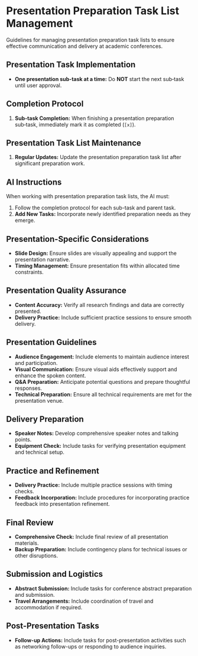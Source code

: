 # Presentation Preparation Task List Management

Guidelines for managing presentation preparation task lists to ensure effective communication and delivery at academic conferences.

## Presentation Task Implementation
- **One presentation sub-task at a time:** Do **NOT** start the next sub‑task until user approval.

## Completion Protocol

1.  **Sub-task Completion:** When finishing a presentation preparation sub‑task, immediately mark it as completed (`[x]`).

## Presentation Task List Maintenance

1.  **Regular Updates:** Update the presentation preparation task list after significant preparation work.

## AI Instructions

When working with presentation preparation task lists, the AI must:

1.  Follow the completion protocol for each sub-task and parent task.
2.  **Add New Tasks:** Incorporate newly identified preparation needs as they emerge.

## Presentation-Specific Considerations

- **Slide Design:** Ensure slides are visually appealing and support the presentation narrative.
- **Timing Management:** Ensure presentation fits within allocated time constraints.

## Presentation Quality Assurance

- **Content Accuracy:** Verify all research findings and data are correctly presented.
- **Delivery Practice:** Include sufficient practice sessions to ensure smooth delivery.

## Presentation Guidelines

- **Audience Engagement:** Include elements to maintain audience interest and participation.
- **Visual Communication:** Ensure visual aids effectively support and enhance the spoken content.
- **Q&A Preparation:** Anticipate potential questions and prepare thoughtful responses.
- **Technical Preparation:** Ensure all technical requirements are met for the presentation venue.

## Delivery Preparation

- **Speaker Notes:** Develop comprehensive speaker notes and talking points.
- **Equipment Check:** Include tasks for verifying presentation equipment and technical setup.

## Practice and Refinement

- **Delivery Practice:** Include multiple practice sessions with timing checks.
- **Feedback Incorporation:** Include procedures for incorporating practice feedback into presentation refinement.

## Final Review

- **Comprehensive Check:** Include final review of all presentation materials.
- **Backup Preparation:** Include contingency plans for technical issues or other disruptions.

## Submission and Logistics

- **Abstract Submission:** Include tasks for conference abstract preparation and submission.
- **Travel Arrangements:** Include coordination of travel and accommodation if required.

## Post-Presentation Tasks

- **Follow-up Actions:** Include tasks for post-presentation activities such as networking follow-ups or responding to audience inquiries.